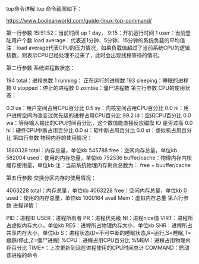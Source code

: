 top命令详解
top 命令截图如下：

https://www.booleanworld.com/guide-linux-top-command/

第一行参数
15:51:52：当前时间
up 1 day， 9:15：开机运行时间
1 user：当前登陆用户个数
load average：代表近1分钟、5分钟、15分钟的系统负载的平均值
注：load average代表CPU的压力情况，如果负载值超过了当前系统CPU的逻辑核数，则表示CPU已经处理不过来了，此时会出现线程等待的情况。

第二行参数
系统进程数状态：

194 total：进程总数
1 running： 正在运行的进程数
193 sleeping：睡眠的进程数
0 stopped：停止的进程数
0 zombie：僵尸进程数
第三行参数
CPU的使用状态：

0.3 us：用户空间占用CPU百分比
0.5 sy：内核空间占用CPU百分比
0.0 ni：用户进程空间内改变过优先级的进程占用CPU百分比
99.2 id：空闲CPU百分比
0.0 wa：等待输入输出的CPU时间百分比，这个数值能直接反应磁盘 IO 是否过高
0.0 hi：硬件CPU中断占用百分比
0.0 si：软中断占用百分比
0.0 st：虚拟机占用百分比 
第四行参数
物理内存的使用情况：

1880328 total：内存总量，单位kb
545788 free：空闲内存总量，单位kb
582004 used：使用的内存总量，单位kb
752536 buffer/cache：物理内存内核缓存使用量，单位kb
注：当前系统物理内存剩余总数为： free + buuffer/cache

第五行参数
交换分区内存的使用情况：

4063228 total：内存总量，单位kb
4063228 free：空闲内存总量，单位kb
0 used：使用的内存总量，单位kb
1000164 avail Mem：虚拟内存总量
第六行参数
进程详情：

PID：进程ID
USER：进程所有者
PR：进程优先级
NI：进程nice值
VIRT：进程所占虚拟内存大小，单位kb
RES：进程所占物理内存大小，单位kb
SHR：进程所占共享内存大小，单位kb
S：进程状态(D=不可中断的睡眠状态,R=运行,S=睡眠,T=跟踪/停止,Z=僵尸进程)
%CPU：进程占用CPU百分比
%MEM：进程占用物理内存百分比
TIME+：上次更新到现在进程使用的CPU时间总计
COMMAND：启动该进程的命令
